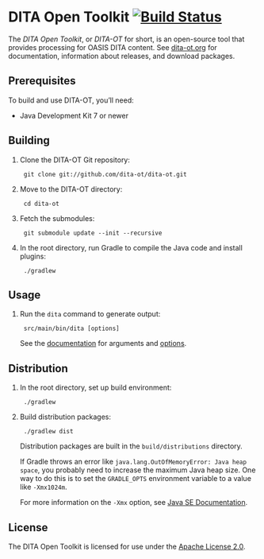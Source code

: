 DITA Open Toolkit [![Build Status](https://secure.travis-ci.org/dita-ot/dita-ot.png?branch=develop)](http://travis-ci.org/dita-ot/dita-ot)
=================

The _DITA Open Toolkit_, or _DITA-OT_ for short, is an open-source tool that provides processing for OASIS DITA content. See [dita-ot.org](http://www.dita-ot.org/) for documentation, information about releases, and download packages.

Prerequisites
-------------

To build and use DITA-OT, you’ll need:

* Java Development Kit 7 or newer

Building
--------

1. Clone the DITA-OT Git repository:

        git clone git://github.com/dita-ot/dita-ot.git

2. Move to the DITA-OT directory:

        cd dita-ot

3. Fetch the submodules:

        git submodule update --init --recursive

4. In the root directory, run Gradle to compile the Java code and install plugins:

        ./gradlew
 
Usage
-----

1. Run the `dita` command to generate output:

        src/main/bin/dita [options]
        
   See the [documentation](http://www.dita-ot.org/2.1/) for arguments and [options](http://www.dita-ot.org/2.1/getting-started/using-dita-command.html).

Distribution
------------

1. In the root directory, set up build environment:

        ./gradlew

2. Build distribution packages:

        ./gradlew dist
   
   Distribution packages are built in the `build/distributions` directory.

   If Gradle throws an error like `java.lang.OutOfMemoryError: Java heap space`, you probably need to increase the maximum Java heap size. One way to do this is to set the `GRADLE_OPTS` environment variable to a value like `-Xmx1024m`.

   For more information on the `-Xmx` option, see [Java SE Documentation](http://docs.oracle.com/javase/6/docs/technotes/tools/windows/java.html#nonstandard).

License
-------

The DITA Open Toolkit is licensed for use under the [Apache License 2.0](http://www.apache.org/licenses/LICENSE-2.0).

